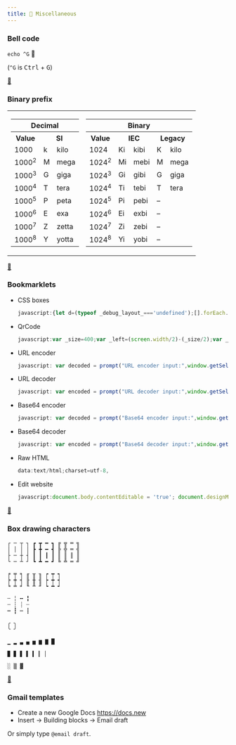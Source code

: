 ```yaml
---
title: 💎 Miscellaneous
---
```


### Bell code

`echo ^G` 🔔

(`^G` is <kbd>Ctrl</kbd> + <kbd>G</kbd>)

[🔗](https://en.wikipedia.org/wiki/Bell_character)

### Binary prefix

<table>
   <tbody>
      <tr>
         <td>
            <table>
               <tbody>
                  <tr>
                     <th colspan="3">Decimal</th>
                  </tr>
                  <tr>
                     <th colspan="1">Value</th>
                     <th colspan="2">SI</th>
                  </tr>
                  <tr>
                     <td>1000</td>
                     <td>k</td>
                     <td>kilo</td>
                  </tr>
                  <tr>
                     <td>1000<sup>2</sup></td>
                     <td>M</td>
                     <td>mega</td>
                  </tr>
                  <tr>
                     <td>1000<sup>3</sup></td>
                     <td>G</td>
                     <td>giga</td>
                  </tr>
                  <tr>
                     <td>1000<sup>4</sup></td>
                     <td>T</td>
                     <td>tera</td>
                  </tr>
                  <tr>
                     <td>1000<sup>5</sup></td>
                     <td>P</td>
                     <td>peta</td>
                  </tr>
                  <tr>
                     <td>1000<sup>6</sup></td>
                     <td>E</td>
                     <td>exa</td>
                  </tr>
                  <tr>
                     <td>1000<sup>7</sup></td>
                     <td>Z</td>
                     <td>zetta</td>
                  </tr>
                  <tr>
                     <td>1000<sup>8</sup></td>
                     <td>Y</td>
                     <td>yotta</td>
                  </tr>
               </tbody>
            </table>
         </td>
         <td>
            <table>
               <tbody>
                  <tr>
                     <th colspan="5">Binary</th>
                  </tr>
                  <tr>
                     <th colspan="1">Value</th>
                     <th colspan="2">IEC</th>
                     <th colspan="2">Legacy</th>
                  </tr>
                  <tr>
                     <td>1024</td>
                     <td>Ki</td>
                     <td>kibi</td>
                     <td>K</td>
                     <td>kilo</td>
                  </tr>
                  <tr>
                     <td>1024<sup>2</sup></td>
                     <td>Mi</td>
                     <td>mebi</td>
                     <td>M</td>
                     <td>mega</td>
                  </tr>
                  <tr>
                     <td>1024<sup>3</sup></td>
                     <td>Gi</td>
                     <td>gibi</td>
                     <td>G</td>
                     <td>giga</td>
                  </tr>
                  <tr>
                     <td>1024<sup>4</sup></td>
                     <td>Ti</td>
                     <td>tebi</td>
                     <td>T</td>
                     <td>tera</td>
                  </tr>
                  <tr>
                     <td>1024<sup>5</sup></td>
                     <td>Pi</td>
                     <td>pebi</td>
                     <td>–</td>
                     <td></td>
                  </tr>
                  <tr>
                     <td>1024<sup>6</sup></td>
                     <td>Ei</td>
                     <td>exbi</td>
                     <td>–</td>
                     <td></td>
                  </tr>
                  <tr>
                     <td>1024<sup>7</sup></td>
                     <td>Zi</td>
                     <td>zebi</td>
                     <td>–</td>
                     <td></td>
                  </tr>
                  <tr>
                     <td>1024<sup>8</sup></td>
                     <td>Yi</td>
                     <td>yobi</td>
                     <td>–</td>
                     <td></td>
                  </tr>
               </tbody>
            </table>
         </td>
      </tr>
   </tbody>
</table>

[🔗](https://en.wikipedia.org/wiki/Binary_prefix)

### Bookmarklets

- CSS boxes
  ```javascript
  javascript:{let d=(typeof _debug_layout_==='undefined');[].forEach.call(document.querySelectorAll("*"),function(a){a.style.outline=d?"1px solid #"+(~~(Math.random()*(1<<24))).toString(16):""});var _debug_layout_=d?true:undefined;}
  ```
- QrCode
  ```javascript
  javascript:var _size=400;var _left=(screen.width/2)-(_size/2);var _top=(screen.height/2)-(_size/2);var _input = prompt("QRcode input",window.getSelection().toString());if(_input!=null)window.open("https://chart.googleapis.com/chart?cht=qr&chs="+_size+"x"+_size+"&chld=L|0&choe=UTF-8&chl="+encodeURIComponent(_input), "_blank", "titlebar=no,menubar=no,scrollbars=no,status=no,width="+_size+",height="+_size+",top="+_top+",left="+_left);
  ```
- URL encoder
  ```javascript
  javascript: var decoded = prompt("URL encoder input:",window.getSelection().toString()); if(decoded!=null) prompt('URL encoder output:', encodeURIComponent(decoded));
  ```
- URL decoder
  ```javascript
  javascript: var encoded = prompt("URL decoder input:",window.getSelection().toString()); if(encoded!=null) prompt('URL decoder output:', decodeURIComponent(encoded));
  ```
- Base64 encoder
  ```javascript
  javascript: var decoded = prompt("Base64 encoder input:",window.getSelection().toString()); if(decoded != null) try {prompt('Base64 encoder output:', btoa(decoded)); } catch(error) { alert(error); }
  ```
- Base64 decoder
  ```javascript
  javascript: var encoded = prompt("Base64 decoder input:",window.getSelection().toString()); if(encoded != null) try {prompt('Base64 decoder output:', atob(encoded)); } catch(error) { alert(error); }
  ```
- Raw HTML
  ```javascript
  data:text/html;charset=utf-8,
  ```
- Edit website
  ```javascript
  javascript:document.body.contentEditable = 'true'; document.designMode='on'; void 0
  ```

[🔗](https://en.wikipedia.org/wiki/Bookmarklet)

### Box drawing characters

```
┌ ─ ┬ ┐ ┏ ┳ ━ ┓ ╔ ╦ ═ ╗
│ │ │ │ ┣ ╋ ━ ┫ ╠ ╬ ═ ╣
├ ─ ┼ ┤ ┃ ┃ ┃ ┃ ║ ║ ║ ║
└ ─ ┴ ┘ ┗ ┻ ━ ┛ ╚ ╩ ═ ╝

╒ ╤ ╕ ╓ ╥ ╖ ┍ ┯ ┑
╞ ╪ ╡ ╟ ╫ ╢ ┝ ┿ ┥
╘ ╧ ╛ ╙ ╨ ╜ ┕ ┷ ┙

╌ ╎ ╍ ╏
┄ ┆ ┊ ┈
┅ ┇ ┉ ┋

╭ ╮
╰ ╯

▁ ▂ ▃ ▄ ▅ ▆ ▇ █

▉ ▊ ▋ ▌ ▍ ▎ ▏

░ ▒ ▓
```

[🔗](https://en.wikipedia.org/wiki/Box-drawing_character)

### Gmail templates

- Create a new Google Docs https://docs.new
- Insert →  Building blocks → Email draft

Or simply type `@email draft`.
